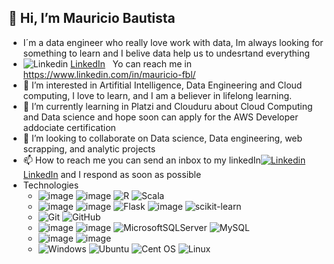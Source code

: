 ## 👋 Hi, I’m  Mauricio Bautista
- I´m a data engineer who really love work with data, Im always looking for something to learn and I belive data help us to undesrtand everything
- ![Linkedin](https://img.freepik.com/vector-premium/logotipo-cuadrado-linkedin-aislado-sobre-fondo-blanco_469489-892.jpg) [LinkedIn](https://www.linkedin.com/in/mauricio-fbl/)
&nbsp; Yo can reach me in https://www.linkedin.com/in/mauricio-fbl/
- 👀 I’m interested in Artifitial Intelligence, Data Engineering and Cloud computing, I love to learn, and I am a believer in lifelong learning.
- 🌱 I’m currently learning in Platzi and Clouduru about Cloud Computing and Data science and hope soon can apply for the AWS Developer addociate certification
- 💞️ I’m looking to collaborate on Data science, Data engineering, web scrapping, and analytic projects
- 📫 How to reach me you can send an inbox to my linkedIn[![Linkedin](https://play-lh.googleusercontent.com/kMofEFLjobZy_bCuaiDogzBcUT-dz3BBbOrIEjJ-hqOabjK8ieuevGe6wlTD15QzOqw=w240-h480-rw) LinkedIn]([https://www.linkedin.com/in/mauricio-fbl/](https://www.linkedin.com/in/mauricio-fbl/)) and I respond as soon as possible
- Technologies
    - ![image](https://img.shields.io/badge/Python-3776AB?style=for-the-badge&logo=python&logoColor=white)    ![image](https://img.shields.io/badge/JavaScript-323330?style=for-the-badge&logo=javascript&logoColor=F7DF1)    ![R](https://img.shields.io/badge/r-%23276DC3.svg?style=for-the-badge&logo=r&logoColor=white) ![Scala](https://img.shields.io/badge/scala-%23DC322F.svg?style=for-the-badge&logo=scala&logoColor=white) 
    - ![image](https://img.shields.io/badge/Numpy-777BB4?style=for-the-badge&logo=numpy&logoColor=whit)    ![image](https://img.shields.io/badge/Pandas-2C2D72?style=for-the-badge&logo=pandas&logoColor=white)    ![Flask](https://img.shields.io/badge/flask-%23000.svg?style=for-the-badge&logo=flask&logoColor=white) ![image](https://img.shields.io/badge/Django-092E20?style=for-the-badge&logo=django&logoColor=green) ![scikit-learn](https://img.shields.io/badge/scikit--learn-%23F7931E.svg?style=for-the-badge&logo=scikit-learn&logoColor=white) 
    - ![Git](https://img.shields.io/badge/git-%23F05033.svg?style=for-the-badge&logo=git&logoColor=white) ![GitHub](https://img.shields.io/badge/github-%23121011.svg?style=for-the-badge&logo=github&logoColor=white)
    - ![image](https://img.shields.io/badge/PostgreSQL-316192?style=for-the-badge&logo=postgresql&logoColor=white)    ![image](https://img.shields.io/badge/MongoDB-white?style=for-the-badge&logo=mongodb&logoColor=4EA94B)        ![MicrosoftSQLServer](https://img.shields.io/badge/Microsoft%20SQL%20Sever-CC2927?style=for-the-badge&logo=microsoft%20sql%20server&logoColor=white) ![MySQL](https://img.shields.io/badge/mysql-%2300f.svg?style=for-the-badge&logo=mysql&logoColor=white)
    - ![image](https://img.shields.io/badge/microsoft%20azure-0089D6?style=for-the-badge&logo=microsoft-azure&logoColor=white)    ![image](https://img.shields.io/badge/Amazon_AWS-232F3E?style=for-the-badge&logo=amazon-aws&logoColor=white)
    - ![Windows](https://img.shields.io/badge/Windows-0078D6?style=for-the-badge&logo=windows&logoColor=white) ![Ubuntu](https://img.shields.io/badge/Ubuntu-E95420?style=for-the-badge&logo=ubuntu&logoColor=white) ![Cent OS](https://img.shields.io/badge/cent%20os-002260?style=for-the-badge&logo=centos&logoColor=F0F0F0) ![Linux](https://img.shields.io/badge/Linux-FCC624?style=for-the-badge&logo=linux&logoColor=black)
    

<!---
MauricioFBL/MauricioFBL is a ✨ special ✨ repository because its `README.md` (this file) appears on your GitHub profile.
You can click the Preview link to take a look at your changes.
--->
